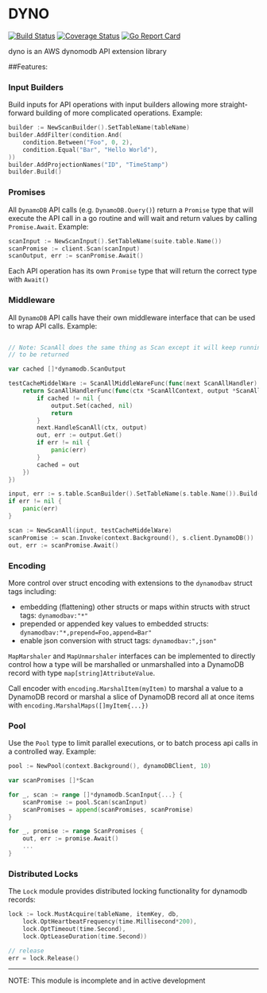 DYNO
====
[![Build Status](https://travis-ci.com/ericmaustin/dyno.svg?branch=master)](https://travis-ci.com/ericmaustin/dyno)
[![Coverage Status](https://coveralls.io/repos/github/ericmaustin/dyno/badge.svg?branch=master)](https://coveralls.io/github/ericmaustin/dyno?branch=master)
[![Go Report Card](https://goreportcard.com/badge/github.com/ericmaustin/dyno)](https://goreportcard.com/report/github.com/ericmaustin/dyno)

dyno is an AWS dynomodb API extension library

##Features:

### Input Builders 

Build inputs for API operations with input builders allowing more straight-forward building
of more complicated operations. Example:
```go
builder := NewScanBuilder().SetTableName(tableName)
builder.AddFilter(condition.And(
    condition.Between("Foo", 0, 2),
    condition.Equal("Bar", "Hello World"),
))
builder.AddProjectionNames("ID", "TimeStamp")
builder.Build()
```

### Promises

All `DynamoDB` API calls (e.g. `DynamoDB.Query()`) return a `Promise` type that will execute the API call in
a go routine and will wait and return values by calling `Promise.Await`.
Example:
```go
scanInput := NewScanInput().SetTableName(suite.table.Name())
scanPromise := client.Scan(scanInput)
scanOutput, err := scanPromise.Await()
```

Each API operation has its own `Promise` type that will return the correct type with `Await()`

### Middleware

All `DynamoDB` API calls have their own middleware interface that can be used to wrap API calls.
Example:
```go

// Note: ScanAll does the same thing as Scan except it will keep running Scan operations until no results are left
// to be returned

var cached []*dynamodb.ScanOutput

testCacheMiddelWare := ScanAllMiddleWareFunc(func(next ScanAllHandler) ScanAllHandler {
    return ScanAllHandlerFunc(func(ctx *ScanAllContext, output *ScanAllOutput) {
        if cached != nil {
            output.Set(cached, nil)
            return
        }
        next.HandleScanAll(ctx, output)
        out, err := output.Get()
        if err != nil {
            panic(err)
        }
        cached = out
    })
})

input, err := s.table.ScanBuilder().SetTableName(s.table.Name()).Build()
if err != nil {
    panic(err)
}

scan := NewScanAll(input, testCacheMiddelWare)
scanPromise := scan.Invoke(context.Background(), s.client.DynamoDB())
out, err := scanPromise.Await()
```

### Encoding

More control over struct encoding with extensions to the `dynamodbav` struct tags including:
- embedding (flattening) other structs or maps within structs with struct tags: `dynamodbav:"*"`
- prepended or appended key values to embedded structs: `dynamodbav:"*,prepend=Foo,append=Bar"`
- enable json conversion with struct tags: `dynamodbav:",json"`

`MapMarshaler` and `MapUnmarshaler` interfaces can be implemented to directly control
how a type will be marshalled or unmarshalled into a DynamoDB record with type `map[string]AttributeValue`.

Call encoder with `encoding.MarshalItem(myItem)` to marshal a value to a DynamoDB record or marshal
a slice of DynamoDB record all at once items with `encoding.MarshalMaps([]myItem{...})`

### Pool

Use the `Pool` type to limit parallel executions, or to batch process api calls in a controlled way.
Example:
```go
pool := NewPool(context.Background(), dynamoDBClient, 10)

var scanPromises []*Scan

for _, scan := range []*dynamodb.ScanInput{...} {
    scanPromise := pool.Scan(scanInput)
    scanPromises = append(scanPromises, scanPromise)
}

for _, promise := range ScanPromises {
	out, err := promise.Await()
	...
}

```

### Distributed Locks

The `Lock` module provides distributed locking functionality for dynamodb records:
```go
lock := lock.MustAcquire(tableName, itemKey, db,
	lock.OptHeartbeatFrequency(time.Millisecond*200),
    lock.OptTimeout(time.Second),
    lock.OptLeaseDuration(time.Second))

// release
err = lock.Release()
```

---

NOTE: This module is incomplete and in active development
